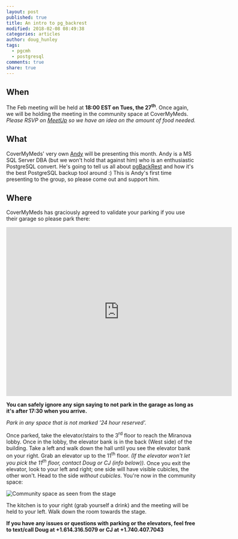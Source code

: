 ```yaml
---
layout: post
published: true
title: An intro to pg_backrest
modified: 2018-02-08 08:49:38
categories: articles
author: doug_hunley
tags:
  - pgcmh
  - postgresql
comments: true
share: true
---
```


When
----

The Feb meeting will be held at **18:00 EST on Tues, the 27<sup>th</sup>**. Once again, we will be holding the meeting in the community space at CoverMyMeds. *Please RSVP on [MeetUp](https://www.meetup.com/postgresCMH/events/245751222/) so we have an idea on the amount of food needed.*

What
----

CoverMyMeds' very own [Andy](https://www.linkedin.com/in/andy-thissen-3a70174/) will be presenting this month. Andy is a MS SQL Server DBA (but we won't hold that against him) who is an enthusiastic PostgreSQL convert. He's going to tell us all about [pgBackRest](http://pgbackrest.org/) and how it's the best PostgreSQL backup tool around :) This is Andy's first time presenting to the group, so please come out and support him.



Where
-----

CoverMyMeds has graciously agreed to validate your parking if you use their garage so please park there:

<iframe src="https://www.google.com/maps/embed?pb=!1m0!3m2!1sen!2sus!4v1488389756992!6m8!1m7!1sLjB1moOcFPJm5UT4cdhnig!2m2!1d39.95415440342131!2d-83.0050335305906!3f321.1273220824533!4f-4.543767100369678!5f0.7820865974627469" width="600" height="450" frameborder="0" style="border:0" allowfullscreen></iframe>

 **You can safely ignore any sign saying to not park in the garage as long as it's after 17:30 when you arrive.** 
 
_Park in any space that is not marked '24 hour reserved'._  

Once parked, take the elevator/stairs to the 3<sup>rd</sup> floor to reach the Miranova lobby. Once in the lobby, the elevator bank is in the back (West side) of the building. Take a left and walk down the hall until you see the elevator bank on your right. Grab an elevator up to the 11<sup>th</sup> floor. _(If the elevator won't let you pick the 11<sup>th</sup> floor, contact Doug or CJ (info below))._ Once you exit the elevator, look to your left and right; one side will have visible cubicles, the other won't. Head to the side _without cubicles_. You're now in the community space:

![Community space as seen from the stage](https://www.scriptscribe.org/wp-content/uploads/2015/12/Hour-of-code-2.jpg)

The kitchen is to your right (grab yourself a drink) and the meeting will be held to your left. Walk down the room towards the stage.

**If you have any issues or questions with parking or the elevators, feel free to text/call Doug at +1.614.316.5079 or CJ at +1.740.407.7043**
